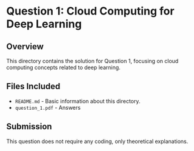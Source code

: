 # Question 1: Cloud Computing for Deep Learning

## Overview
This directory contains the solution for Question 1, focusing on cloud computing concepts related to deep learning.

## Files Included
- `README.md` - Basic information about this directory.
- `question_1.pdf` - Answers

## Submission
This question does not require any coding, only theoretical explanations.
